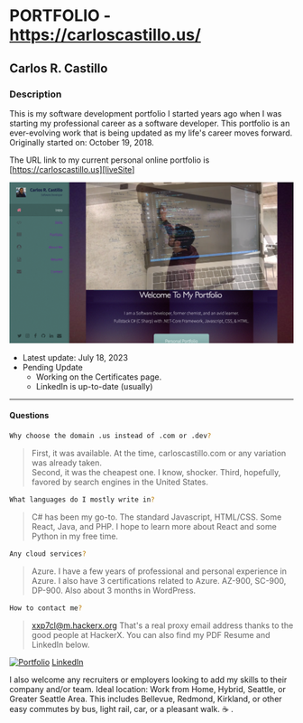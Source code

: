 # PORTFOLIO - https://carloscastillo.us/
## Carlos R. Castillo
### Description

This is my software development portfolio I started years ago when I was starting my professional career as a software developer.  This portfolio is an ever-evolving work that is being updated as my life's career moves forward.  Originally started on: October 19, 2018.

The URL link to my current personal online portfolio is [https://carloscastillo.us][liveSite]

![](public/images/ScreenShotPortfolio.png?raw=true)
- Latest update: July 18, 2023
- Pending Update
    - Working on the Certificates page.
    - LinkedIn is up-to-date (usually)
---
#### Questions
```sh
Why choose the domain .us instead of .com or .dev?
```
> First, it was available.  At the time, carloscastillo.com or any variation was already taken.  
> Second, it was the cheapest one.  I know, shocker.
> Third, hopefully, favored by search engines in the United States.

   
```sh
What languages do I mostly write in?
```
> C# has been my go-to.
> The standard Javascript, HTML/CSS.
> Some React, Java, and PHP.
> I hope to learn more about React and some Python in my free time.
```sh
Any cloud services?
```
> Azure.  I have a few years of professional  and personal experience in Azure.
> I also have 3 certifications related to Azure.  AZ-900, SC-900, DP-900. 
> Also about 3 months in WordPress.
```sh
How to contact me?
```
> xxp7cl@m.hackerx.org
> That's a real proxy email address thanks to the good people at HackerX.
> You can also find my PDF Resume and LinkedIn below.


[![Portfolio](https://img.shields.io/badge/Resume-PDF-brightgreen.svg)](https://carlos-c-portfolio.herokuapp.com/images/Resume-Carlos-R-Castillo.pdf)
[LinkedIn](www.linkedin.com/in/carlosrcastillo)

I also welcome any recruiters or employers looking to add my skills to their company and/or team.
Ideal location:  Work from Home, Hybrid, Seattle, or Greater Seattle Area.  This includes Bellevue, Redmond, Kirkland, or other easy commutes by bus, light rail, car, or a pleasant walk.
:coffee: .


[//]: # (These are reference links used in the body of this note and get stripped out when the markdown processor does its job. There is no need to format it nicely because it shouldn't be seen. Thanks SO - http://stackoverflow.com/questions/4823468/store-comments-in-markdown-syntax)

   [liveSite]: <https://carloscastillo.us/>
   [LinkedIn]: <www.linkedin.com/in/carlosrcastillot>
   [GitHub]: <https://github.com/castillocarlosr>
